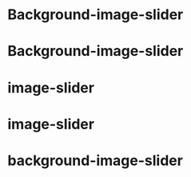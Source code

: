 # Background-image-slider
# Background-image-slider
# image-slider
# image-slider
# background-image-slider
